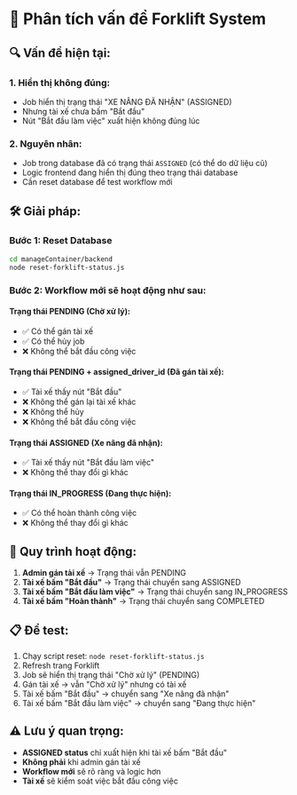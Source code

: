 # 🚨 Phân tích vấn đề Forklift System

## 🔍 **Vấn đề hiện tại:**

### **1. Hiển thị không đúng:**
- Job hiển thị trạng thái "XE NÂNG ĐÃ NHẬN" (ASSIGNED)
- Nhưng tài xế chưa bấm "Bắt đầu"
- Nút "Bắt đầu làm việc" xuất hiện không đúng lúc

### **2. Nguyên nhân:**
- Job trong database đã có trạng thái `ASSIGNED` (có thể do dữ liệu cũ)
- Logic frontend đang hiển thị đúng theo trạng thái database
- Cần reset database để test workflow mới

## 🛠️ **Giải pháp:**

### **Bước 1: Reset Database**
```bash
cd manageContainer/backend
node reset-forklift-status.js
```

### **Bước 2: Workflow mới sẽ hoạt động như sau:**

#### **Trạng thái PENDING (Chờ xử lý):**
- ✅ Có thể gán tài xế
- ✅ Có thể hủy job
- ❌ Không thể bắt đầu công việc

#### **Trạng thái PENDING + assigned_driver_id (Đã gán tài xế):**
- ✅ Tài xế thấy nút "Bắt đầu"
- ❌ Không thể gán lại tài xế khác
- ❌ Không thể hủy
- ❌ Không thể bắt đầu công việc

#### **Trạng thái ASSIGNED (Xe nâng đã nhận):**
- ✅ Tài xế thấy nút "Bắt đầu làm việc"
- ❌ Không thể thay đổi gì khác

#### **Trạng thái IN_PROGRESS (Đang thực hiện):**
- ✅ Có thể hoàn thành công việc
- ❌ Không thể thay đổi gì khác

## 🔄 **Quy trình hoạt động:**

1. **Admin gán tài xế** → Trạng thái vẫn PENDING
2. **Tài xế bấm "Bắt đầu"** → Trạng thái chuyển sang ASSIGNED
3. **Tài xế bấm "Bắt đầu làm việc"** → Trạng thái chuyển sang IN_PROGRESS
4. **Tài xế bấm "Hoàn thành"** → Trạng thái chuyển sang COMPLETED

## 📋 **Để test:**

1. Chạy script reset: `node reset-forklift-status.js`
2. Refresh trang Forklift
3. Job sẽ hiển thị trạng thái "Chờ xử lý" (PENDING)
4. Gán tài xế → vẫn "Chờ xử lý" nhưng có tài xế
5. Tài xế bấm "Bắt đầu" → chuyển sang "Xe nâng đã nhận"
6. Tài xế bấm "Bắt đầu làm việc" → chuyển sang "Đang thực hiện"

## ⚠️ **Lưu ý quan trọng:**

- **ASSIGNED status** chỉ xuất hiện khi tài xế bấm "Bắt đầu"
- **Không phải** khi admin gán tài xế
- **Workflow mới** sẽ rõ ràng và logic hơn
- **Tài xế** sẽ kiểm soát việc bắt đầu công việc
